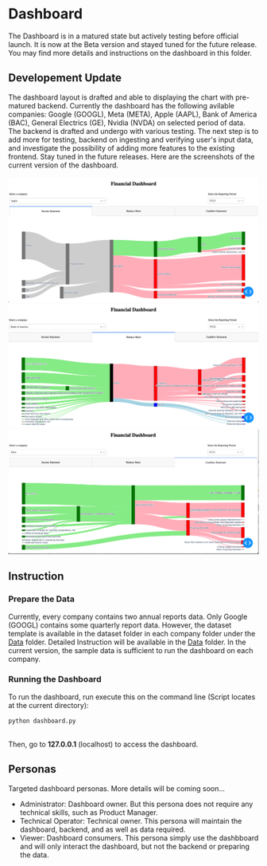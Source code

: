 # Dashboard
The Dashboard is in a matured state but actively testing before official launch. It is now at the Beta version and stayed tuned for the future release. You may find more details and instructions on the dashboard in this folder.

## Developement Update
The dashboard layout is drafted and able to displaying the chart with pre-matured backend. Currently the dashboard has the following avilable companies: Google (GOOGL), Meta (META), Apple (AAPL), Bank of America (BAC), General Electrics (GE), Nvidia (NVDA) on selected period of data. The backend is drafted and undergo with various testing. The next step is to add more for testing, backend on ingesting and verifying user's input data, and investigate the possibility of adding more features to the existing frontend. Stay tuned in the future releases. Here are the screenshots of the current version of the dashboard.
<br><br>
<img src=../gallery/income_v004.png>
<img src=../gallery/balance_v004.png>
<img src=../gallery/cashflow_v004.png>

## Instruction
### Prepare the Data
Currently, every company contains two annual reports data. Only Google (GOOGL) contains some quarterly report data. However, the dataset template is available in the dataset folder in each company folder under the [Data](data) folder. Detailed Instruction will be available in the [Data](data) folder. In the current version, the sample data is sufficient to run the dashboard on each company.

### Running the Dashboard
To run the dashboard, run execute this on the command line (Script locates at the current directory):

```
python dashboard.py
```

<br>
Then, go to <b>127.0.0.1</b> (localhost) to access the dashboard.


## Personas
Targeted dashboard personas. More details will be coming soon...
<ul>
	<li>Administrator: Dashboard owner. But this persona does not require any technical skills, such as Product Manager.</li>
	<li>Technical Operator: Technical owner. This persona will maintain the dashboard, backend, and as well as data required.</li>
	<li>Viewer: Dashboard consumers. This persona simply use the dashbboard and will only interact the dashboard, but not the backend or preparing the data.</li>
</ul>
